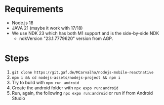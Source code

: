 # Requirements
* Node.js 18
* JAVA 21 (maybe it work with 17/18)
* We use NDK 23 which has both M1 support and is the side-by-side NDK 
  * ndkVersion "23.1.7779620" version from AGP.  

# Steps

1. `git clone https://git.gaf.de/MCarvalho/nodejs-mobile-reactnative`
2. `npm i && cd nodejs-assets/nodejs-project && npm i`
3. Try to build with `npm run android` 
4. Create the android folder with `npx expo run:android`
5. Run, again, the following `npx expo run:android` or run if from Android Studio
